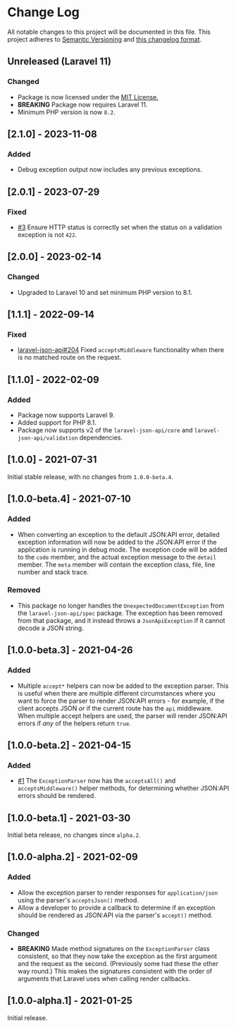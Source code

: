 # Change Log

All notable changes to this project will be documented in this file. This project adheres to
[Semantic Versioning](http://semver.org/) and [this changelog format](http://keepachangelog.com/).

## Unreleased (Laravel 11)

### Changed

- Package is now licensed under the [MIT License.](./LICENSE)
- **BREAKING** Package now requires Laravel 11.
- Minimum PHP version is now `8.2`.

## [2.1.0] - 2023-11-08

### Added

- Debug exception output now includes any previous exceptions.

## [2.0.1] - 2023-07-29

### Fixed

- [#3](https://github.com/laravel-json-api/exceptions/issues/3) Ensure HTTP status is correctly set when the status on a
  validation exception is not `422`.

## [2.0.0] - 2023-02-14

### Changed

- Upgraded to Laravel 10 and set minimum PHP version to 8.1.

## [1.1.1] - 2022-09-14

### Fixed

- [laravel-json-api#204](https://github.com/laravel-json-api/laravel/issues/204) Fixed `acceptsMiddleware` functionality
  when there is no matched route on the request.

## [1.1.0] - 2022-02-09

### Added

- Package now supports Laravel 9.
- Added support for PHP 8.1.
- Package now supports v2 of the `laravel-json-api/core` and `laravel-json-api/validation` dependencies.

## [1.0.0] - 2021-07-31

Initial stable release, with no changes from `1.0.0-beta.4`.

## [1.0.0-beta.4] - 2021-07-10

### Added

- When converting an exception to the default JSON:API error, detailed exception information will now be added to the
  JSON:API error if the application is running in debug mode. The exception code will be added to the `code` member, and
  the actual exception message to the `detail` member. The `meta` member will contain the exception class, file, line
  number and stack trace.

### Removed

- This package no longer handles the `UnexpectedDocumentException` from the `laravel-json-api/spec` package. The
  exception has been removed from that package, and it instead throws a `JsonApiException` if it cannot decode a JSON
  string.

## [1.0.0-beta.3] - 2021-04-26

### Added

- Multiple `accept*` helpers can now be added to the exception parser. This is useful when there are multiple different
  circumstances where you want to force the parser to render JSON:API errors - for example, if the client accepts JSON
  *or* if the current route has the `api` middleware. When multiple accept helpers are used, the parser will render
  JSON:API errors if *any* of the helpers return `true`.

## [1.0.0-beta.2] - 2021-04-15

### Added

- [#1](https://github.com/laravel-json-api/exceptions/pull/1) The `ExceptionParser` now has the `acceptsAll()`
  and `acceptsMiddleware()` helper methods, for determining whether JSON:API errors should be rendered.

## [1.0.0-beta.1] - 2021-03-30

Initial beta release, no changes since `alpha.2`.

## [1.0.0-alpha.2] - 2021-02-09

### Added

- Allow the exception parser to render responses for `application/json` using the parser's `acceptsJson()` method.
- Allow a developer to provide a callback to determine if an exception should be rendered as JSON:API via the
  parser's `accept()` method.

### Changed

- **BREAKING** Made method signatures on the `ExceptionParser` class consistent, so that they now take the exception as
  the first argument and the request as the second. (Previously some had these the other way round.) This makes the
  signatures consistent with the order of arguments that Laravel uses when calling render callbacks.

## [1.0.0-alpha.1] - 2021-01-25

Initial release.
